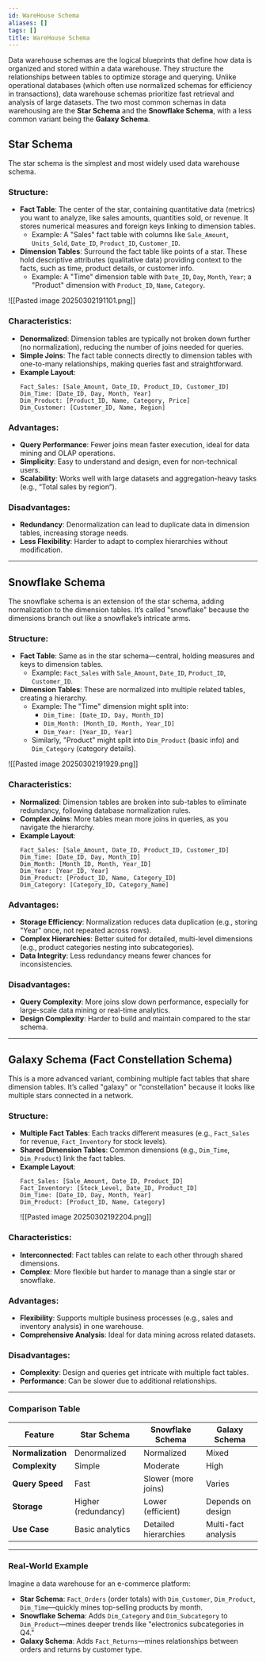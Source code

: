 ```yaml
---
id: WareHouse Schema
aliases: []
tags: []
title: WareHouse Schema
---
```


Data warehouse schemas are the logical blueprints that define how data is organized and stored within a data warehouse. They structure the relationships between tables to optimize storage and querying. Unlike operational databases (which often use normalized schemas for efficiency in transactions), data warehouse schemas prioritize fast retrieval and analysis of large datasets. The two most common schemas in data warehousing are the **Star Schema** and the **Snowflake Schema**, with a less common variant being the **Galaxy Schema**. 

## Star Schema
The star schema is the simplest and most widely used data warehouse schema.

### Structure:
- **Fact Table**: The center of the star, containing quantitative data (metrics) you want to analyze, like sales amounts, quantities sold, or revenue. It stores numerical measures and foreign keys linking to dimension tables.
  - Example: A "Sales" fact table with columns like `Sale_Amount`, `Units_Sold`, `Date_ID`, `Product_ID`, `Customer_ID`.
- **Dimension Tables**: Surround the fact table like points of a star. These hold descriptive attributes (qualitative data) providing context to the facts, such as time, product details, or customer info.
  - Example: A "Time" dimension table with `Date_ID`, `Day`, `Month`, `Year`; a "Product" dimension with `Product_ID`, `Name`, `Category`.

![[Pasted image 20250302191101.png]]
### Characteristics:
- **Denormalized**: Dimension tables are typically not broken down further (no normalization), reducing the number of joins needed for queries.
- **Simple Joins**: The fact table connects directly to dimension tables with one-to-many relationships, making queries fast and straightforward.
- **Example Layout**:
  ```
  Fact_Sales: [Sale_Amount, Date_ID, Product_ID, Customer_ID]
  Dim_Time: [Date_ID, Day, Month, Year]
  Dim_Product: [Product_ID, Name, Category, Price]
  Dim_Customer: [Customer_ID, Name, Region]
  ```

### Advantages:
- **Query Performance**: Fewer joins mean faster execution, ideal for data mining and OLAP operations.
- **Simplicity**: Easy to understand and design, even for non-technical users.
- **Scalability**: Works well with large datasets and aggregation-heavy tasks (e.g., “Total sales by region”).

### Disadvantages:
- **Redundancy**: Denormalization can lead to duplicate data in dimension tables, increasing storage needs.
- **Less Flexibility**: Harder to adapt to complex hierarchies without modification.

---

## Snowflake Schema
The snowflake schema is an extension of the star schema, adding normalization to the dimension tables. It’s called "snowflake" because the dimensions branch out like a snowflake’s intricate arms.

### Structure:
- **Fact Table**: Same as in the star schema—central, holding measures and keys to dimension tables.
  - Example: `Fact_Sales` with `Sale_Amount`, `Date_ID`, `Product_ID`, `Customer_ID`.
- **Dimension Tables**: These are normalized into multiple related tables, creating a hierarchy.
  - Example: The "Time" dimension might split into:
    - `Dim_Time: [Date_ID, Day, Month_ID]`
    - `Dim_Month: [Month_ID, Month, Year_ID]`
    - `Dim_Year: [Year_ID, Year]`
  - Similarly, "Product" might split into `Dim_Product` (basic info) and `Dim_Category` (category details).

![[Pasted image 20250302191929.png]]
### Characteristics:
- **Normalized**: Dimension tables are broken into sub-tables to eliminate redundancy, following database normalization rules.
- **Complex Joins**: More tables mean more joins in queries, as you navigate the hierarchy.
- **Example Layout**:
  ```
  Fact_Sales: [Sale_Amount, Date_ID, Product_ID, Customer_ID]
  Dim_Time: [Date_ID, Day, Month_ID]
  Dim_Month: [Month_ID, Month, Year_ID]
  Dim_Year: [Year_ID, Year]
  Dim_Product: [Product_ID, Name, Category_ID]
  Dim_Category: [Category_ID, Category_Name]
  ```

### Advantages:
- **Storage Efficiency**: Normalization reduces data duplication (e.g., storing "Year" once, not repeated across rows).
- **Complex Hierarchies**: Better suited for detailed, multi-level dimensions (e.g., product categories nesting into subcategories).
- **Data Integrity**: Less redundancy means fewer chances for inconsistencies.

### Disadvantages:
- **Query Complexity**: More joins slow down performance, especially for large-scale data mining or real-time analytics.
- **Design Complexity**: Harder to build and maintain compared to the star schema.

---

## Galaxy Schema (Fact Constellation Schema)
This is a more advanced variant, combining multiple fact tables that share dimension tables. It’s called "galaxy" or "constellation" because it looks like multiple stars connected in a network.

### Structure:
- **Multiple Fact Tables**: Each tracks different measures (e.g., `Fact_Sales` for revenue, `Fact_Inventory` for stock levels).
- **Shared Dimension Tables**: Common dimensions (e.g., `Dim_Time`, `Dim_Product`) link the fact tables.
- **Example Layout**:
  ```
  Fact_Sales: [Sale_Amount, Date_ID, Product_ID]
  Fact_Inventory: [Stock_Level, Date_ID, Product_ID]
  Dim_Time: [Date_ID, Day, Month, Year]
  Dim_Product: [Product_ID, Name, Category]
  ```
  ![[Pasted image 20250302192204.png]]

### Characteristics:
- **Interconnected**: Fact tables can relate to each other through shared dimensions.
- **Complex**: More flexible but harder to manage than a single star or snowflake.

### Advantages:
- **Flexibility**: Supports multiple business processes (e.g., sales and inventory analysis) in one warehouse.
- **Comprehensive Analysis**: Ideal for data mining across related datasets.

### Disadvantages:
- **Complexity**: Design and queries get intricate with multiple fact tables.
- **Performance**: Can be slower due to additional relationships.

---

### Comparison Table

| Feature           | Star Schema         | Snowflake Schema     | Galaxy Schema       |
| ----------------- | ------------------- | -------------------- | ------------------- |
| **Normalization** | Denormalized        | Normalized           | Mixed               |
| **Complexity**    | Simple              | Moderate             | High                |
| **Query Speed**   | Fast                | Slower (more joins)  | Varies              |
| **Storage**       | Higher (redundancy) | Lower (efficient)    | Depends on design   |
| **Use Case**      | Basic analytics     | Detailed hierarchies | Multi-fact analysis |

---

### Real-World Example
Imagine a data warehouse for an e-commerce platform:
- **Star Schema**: `Fact_Orders` (order totals) with `Dim_Customer`, `Dim_Product`, `Dim_Time`—quickly mines top-selling products by month.
- **Snowflake Schema**: Adds `Dim_Category` and `Dim_Subcategory` to `Dim_Product`—mines deeper trends like "electronics subcategories in Q4."
- **Galaxy Schema**: Adds `Fact_Returns`—mines relationships between orders and returns by customer type.
